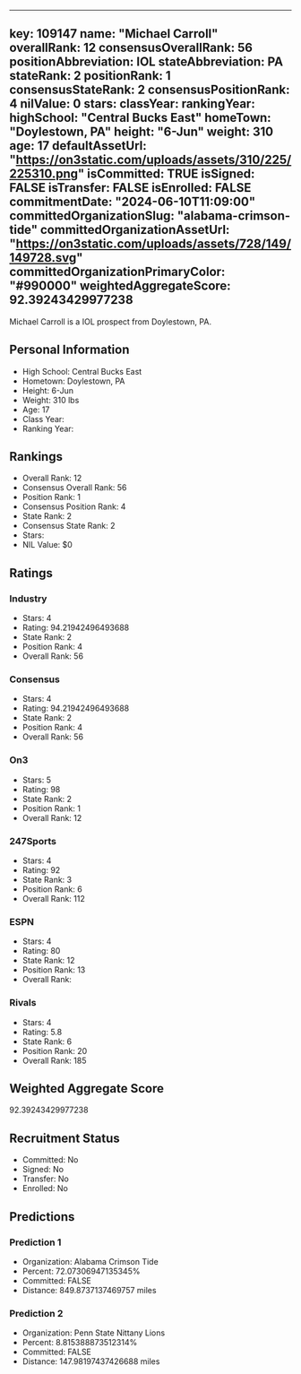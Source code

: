 ---
  key: 109147
  name: "Michael Carroll"
  overallRank: 12
  consensusOverallRank: 56
  positionAbbreviation: IOL
  stateAbbreviation: PA
  stateRank: 2
  positionRank: 1
  consensusStateRank: 2
  consensusPositionRank: 4
  nilValue: 0
  stars: 
  classYear: 
  rankingYear: 
  highSchool: "Central Bucks East"
  homeTown: "Doylestown, PA"
  height: "6-Jun"
  weight: 310
  age: 17
  defaultAssetUrl: "https://on3static.com/uploads/assets/310/225/225310.png"
  isCommitted: TRUE
  isSigned: FALSE
  isTransfer: FALSE
  isEnrolled: FALSE
  commitmentDate: "2024-06-10T11:09:00"
  committedOrganizationSlug: "alabama-crimson-tide"
  committedOrganizationAssetUrl: "https://on3static.com/uploads/assets/728/149/149728.svg"
  committedOrganizationPrimaryColor: "#990000"
  weightedAggregateScore: 92.39243429977238
  ---
  
  Michael Carroll is a IOL prospect from Doylestown, PA.
  
  ## Personal Information
  - High School: Central Bucks East
  - Hometown: Doylestown, PA
  - Height: 6-Jun
  - Weight: 310 lbs
  - Age: 17
  - Class Year: 
  - Ranking Year: 
  
  ## Rankings
  - Overall Rank: 12
  - Consensus Overall Rank: 56
  - Position Rank: 1
  - Consensus Position Rank: 4
  - State Rank: 2
  - Consensus State Rank: 2
  - Stars: 
  - NIL Value: $0
  
  ## Ratings
  
  ### Industry
  - Stars: 4
  - Rating: 94.21942496493688
  - State Rank: 2
  - Position Rank: 4
  - Overall Rank: 56
  
  ### Consensus
  - Stars: 4
  - Rating: 94.21942496493688
  - State Rank: 2
  - Position Rank: 4
  - Overall Rank: 56
  
  ### On3
  - Stars: 5
  - Rating: 98
  - State Rank: 2
  - Position Rank: 1
  - Overall Rank: 12
  
  ### 247Sports
  - Stars: 4
  - Rating: 92
  - State Rank: 3
  - Position Rank: 6
  - Overall Rank: 112
  
  ### ESPN
  - Stars: 4
  - Rating: 80
  - State Rank: 12
  - Position Rank: 13
  - Overall Rank: 
  
  ### Rivals
  - Stars: 4
  - Rating: 5.8
  - State Rank: 6
  - Position Rank: 20
  - Overall Rank: 185
  
  ## Weighted Aggregate Score
  92.39243429977238
  
  ## Recruitment Status
  - Committed: No
  - Signed: No
  - Transfer: No
  - Enrolled: No
  
  
  
  ## Predictions
  
  ### Prediction 1
  - Organization: Alabama Crimson Tide
  - Percent: 72.07306947135345%
  - Committed: FALSE
  - Distance: 849.8737137469757 miles
  
  ### Prediction 2
  - Organization: Penn State Nittany Lions
  - Percent: 8.815388873512314%
  - Committed: FALSE
  - Distance: 147.98197437426688 miles
  